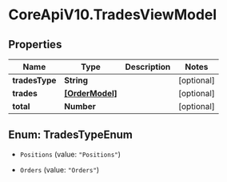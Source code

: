 # CoreApiV10.TradesViewModel

## Properties
Name | Type | Description | Notes
------------ | ------------- | ------------- | -------------
**tradesType** | **String** |  | [optional] 
**trades** | [**[OrderModel]**](OrderModel.md) |  | [optional] 
**total** | **Number** |  | [optional] 


<a name="TradesTypeEnum"></a>
## Enum: TradesTypeEnum


* `Positions` (value: `"Positions"`)

* `Orders` (value: `"Orders"`)





